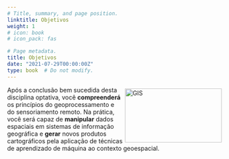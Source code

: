 ```yaml
---
# Title, summary, and page position.
linktitle: Objetivos
weight: 1
# icon: book
# icon_pack: fas

# Page metadata.
title: Objetivos
date: "2021-07-29T00:00:00Z"
type: book  # Do not modify.
---
```


<img src="https://s3.amazonaws.com/thinkific-import/85575/faoXnJXRqSsfItG5oF0d_environmental_modeling-1525719283350%20%281%29.png" alt="GIS" style="margin: 5px; float: right;" width="225" height="126" />

Após a conclusão bem sucedida desta disciplina optativa, você __compreenderá__ os princípios do geoprocessamento e do sensoriamento remoto. Na prática, você será capaz de __manipular__ dados espaciais em sistemas de informação geográfica e __gerar__ novos produtos cartográficos pela aplicação de técnicas de aprendizado de máquina ao contexto geoespacial.
